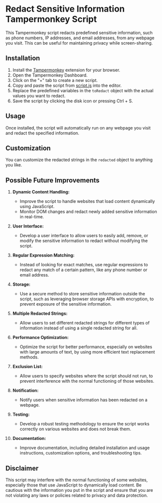# Redact Sensitive Information Tampermonkey Script

This Tampermonkey script redacts predefined sensitive information, such as phone numbers, IP addresses, and email addresses, from any webpage you visit. This can be useful for maintaining privacy while screen-sharing.

## Installation

1. Install the [Tampermonkey](https://www.tampermonkey.net/) extension for your browser.
2. Open the Tampermonkey Dashboard.
3. Click on the "+" tab to create a new script.
4. Copy and paste the script from [script.js](./script.js) into the editor.
5. Replace the predefined variables in the `toRedact` object with the actual values you want to redact.
6. Save the script by clicking the disk icon or pressing Ctrl + S.

## Usage

Once installed, the script will automatically run on any webpage you visit and redact the specified information.

## Customization

You can customize the redacted strings in the `redacted` object to anything you like.

## Possible Future Improvements

1. **Dynamic Content Handling:**
   - Improve the script to handle websites that load content dynamically using JavaScript.
   - Monitor DOM changes and redact newly added sensitive information in real-time.

2. **User Interface:**
   - Develop a user interface to allow users to easily add, remove, or modify the sensitive information to redact without modifying the script.

3. **Regular Expression Matching:**
   - Instead of looking for exact matches, use regular expressions to redact any match of a certain pattern, like any phone number or email address.

4. **Storage:**
   - Use a secure method to store sensitive information outside the script, such as leveraging browser storage APIs with encryption, to prevent exposure of the sensitive information.

5. **Multiple Redacted Strings:**
   - Allow users to set different redacted strings for different types of information instead of using a single redacted string for all.

6. **Performance Optimization:**
   - Optimize the script for better performance, especially on websites with large amounts of text, by using more efficient text replacement methods.

7. **Exclusion List:**
   - Allow users to specify websites where the script should not run, to prevent interference with the normal functioning of those websites.

8. **Notification:**
   - Notify users when sensitive information has been redacted on a webpage.

9. **Testing:**
   - Develop a robust testing methodology to ensure the script works correctly on various websites and does not break them.

10. **Documentation:**
    - Improve documentation, including detailed installation and usage instructions, customization options, and troubleshooting tips.

## Disclaimer

This script may interfere with the normal functioning of some websites, especially those that use JavaScript to dynamically load content. Be cautious with the information you put in the script and ensure that you are not violating any laws or policies related to privacy and data protection.
